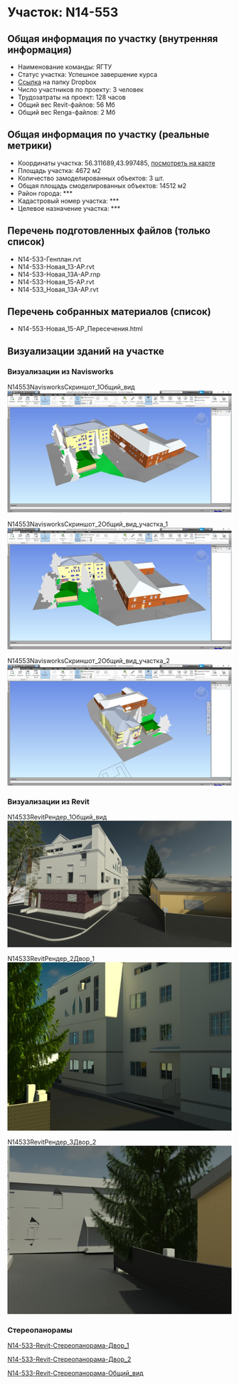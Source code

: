 # Участок: N14-553
## Общая информация по участку (внутренняя информация)
+ Наименование команды: ЯГТУ
+ Статус участка: Успешное завершение курса
+ [Ссылка](https://www.dropbox.com/sh/wvvgv1nw1iqred9/AAB4Ni-bhzUHayqESph_TLYPa/N14_553?dl=0) на папку Dropbox
+ Число участников по проекту: 3 человек
+ Трудозатраты на проект: 128 часов
+ Общий вес Revit-файлов: 56 Мб
+ Общий вес Renga-файлов: 2 Мб
## Общая информация по участку (реальные метрики)
+ Координаты участка: 56.311689,43.997485, [посмотреть на карте](yandex.ru/maps/47/nizhny-novgorod/?ll=56.311689%2C43.997485&z=19)
+ Площадь участка: 4672 м2
+ Количество замоделированных объектов: 3 шт.
+ Общая площадь смоделированных объектов: 14512 м2
+ Район города: *** 
+ Кадастровый номер участка: *** 
+ Целевое назначение участка: *** 
## Перечень подготовленных файлов (только список)
+ N14-533-Генплан.rvt
+ N14-533-Новая_13-АР.rvt
+ N14-533-Новая_13А-АР.rnp
+ N14-533-Новая_15-АР.rvt
+ N14-533_Новая_13А-АР.rvt
## Перечень собранных материалов (список)
+ N14-553-Новая_15-АР_Пересечения.html
## Визуализации зданий на участке
### Визуализации из Navisworks
N14553NavisworksСкриншот_1Общий_вид
![N14-553-Navisworks-Скриншот_1-Общий_вид](/Images/N14_553/N14-553-Navisworks-Скриншот_1-Общий_вид_Compressed.jpg)

N14553NavisworksСкриншот_2Общий_вид_участка_1
![N14-553-Navisworks-Скриншот_2-Общий_вид_участка_1](/Images/N14_553/N14-553-Navisworks-Скриншот_2-Общий_вид_участка_1_Compressed.jpg)

N14553NavisworksСкриншот_2Общий_вид_участка_2
![N14-553-Navisworks-Скриншот_2-Общий_вид_участка_2](/Images/N14_553/N14-553-Navisworks-Скриншот_2-Общий_вид_участка_2_Compressed.jpg)

### Визуализации из Revit
N14533RevitРендер_1Общий_вид
![N14-533-Revit-Рендер_1-Общий_вид](/Images/N14_553/N14-533-Revit-Рендер_1-Общий_вид_Compressed.jpg)

N14533RevitРендер_2Двор_1
![N14-533-Revit-Рендер_2-Двор_1](/Images/N14_553/N14-533-Revit-Рендер_2-Двор_1_Compressed.jpg)

N14533RevitРендер_3Двор_2
![N14-533-Revit-Рендер_3-Двор_2](/Images/N14_553/N14-533-Revit-Рендер_3-Двор_2_Compressed.jpg)

### Стереопанорамы
[N14-533-Revit-Стереопанорама-Двор_1](https://pano.autodesk.com/pano.html?url=jpgs/05e1fb3b-046c-4eb8-9acf-d646e85240e5&version=2)

[N14-533-Revit-Стереопанорама-Двор_2](https://pano.autodesk.com/pano.html?url=jpgs/322fb623-e456-49f4-b610-279c594ee1b8&version=2)

[N14-533-Revit-Стереопанорама-Общий_вид](https://pano.autodesk.com/pano.html?url=jpgs/05e1fb3b-046c-4eb8-9acf-d646e85240e5&version=2)

